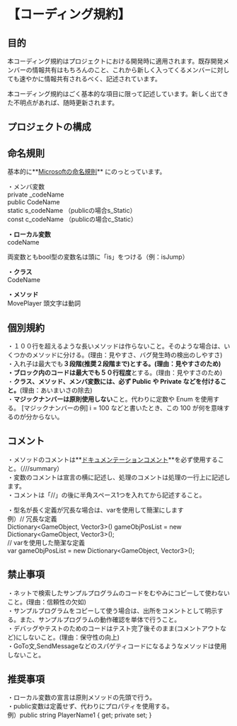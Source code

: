 # 【コーディング規約】
## 目的
本コーディング規約はプロジェクトにおける開発時に適用されます。既存開発メンバーの情報共有はもちろんのこと、これから新しく入ってくるメンバーに対しても速やかに情報共有されるべく、記述されています。

本コーディング規約はごく基本的な項目に限って記述しています。新しく出てきた不明点があれば、随時更新されます。

## プロジェクトの構成

## 命名規則
基本的に**[Microsoftの命名規則](https://learn.microsoft.com/ja-jp/dotnet/csharp/fundamentals/coding-style/identifier-names)**
にのっとっています。

・メンバ変数  
private  _codeName  
public   CodeName  
static   s_codeName  （publicの場合s_Static）  
const    c_codeName  （publicの場合c_Static）  

**・ローカル変数**  
codeName  

両変数ともbool型の変数名は頭に「is」をつける（例：isJump）

**・クラス**  
CodeName  

**・メソッド**    
MovePlayer 頭文字は動詞

## 個別規約
・１００行を超えるような長いメソッドは作らないこと。そのような場合は、いくつかのメソッドに分ける。(理由：見やすさ、バグ発生時の検出のしやすさ)  
・入れ子は最大でも**３段階(推奨２段階まで)**とする。(理由：見やすさのため)  
・ブロック内のコードは最大でも**５０行程度**とする。(理由：見やすさのため)  
・**クラス、メソッド、メンバ変数には、必ず Public や Private などを付けること。**(理由：あいまいさの除去)  
・**マジックナンバーは原則使用しない**こと。代わりに定数や Enum を使用する。
[マジックナンバーの例] i = 100 などと書いたとき、この 100 が何を意味するのが分からない。

## コメント
・メソッドのコメントは**[ドキュメンテーションコメント](https://www.sejuku.net/blog/103080)**を必ず使用すること。（///summary）  
・変数のコメントは宣言の横に記述し、処理のコメントは処理の一行上に記述します。    
・コメントは「//」の後に半角スペース1つを入れてから記述すること。  

・型名が長く定義が冗長な場合は、varを使用して簡潔にします  
例）// 冗長な定義  
Dictionary<GameObject, Vector3>() gameObjPosList = new Dictionary<GameObject, Vector3>();  
// varを使用した簡潔な定義  
var gameObjPosList = new Dictionary<GameObject, Vector3>();  



## 禁止事項
・ネットで検索したサンプルプログラムのコードをむやみにコピーして使わないこと。(理由：信頼性の欠如)  
・サンプルプログラムをコピーして使う場合は、出所をコメントとして明示する。また、サンプルプログラムの動作確認を単体で行うこと。  
・デバッグやテストのためのコードはテスト完了後そのまま(コメントアウトなど)にしないこと。(理由：保守性の向上)    
・GoTo文,SendMessageなどのスパゲティコードになるようなメソッドは使用しないこと。

## 推奨事項
・ローカル変数の宣言は原則メソッドの先頭で行う。   
・public変数は定義せず、代わりにプロパティを使用する。  
例）public string PlayerName1 { get; private set; }  




